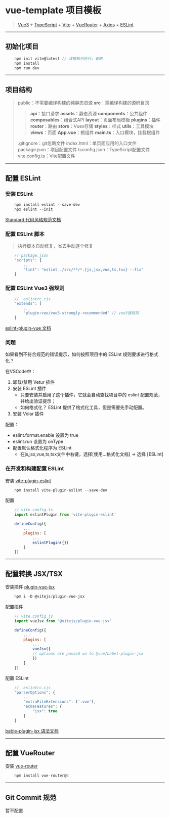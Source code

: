 # vue-template 项目模板

> [Vue3](https://cn.vuejs.org/guide/introduction.html) + [TypeScript](https://www.typescriptlang.org/zh/docs/) + [Vite](https://cn.vitejs.dev/guide/) + [VueRouter](https://router.vuejs.org/zh/guide/) + [Axios](http://www.axios-js.com/zh-cn/docs/) + [ESLint](https://eslint.nodejs.cn/docs/latest/use/getting-started)

---

## 初始化项目

```JavaScript
    npm init vite@latest // 该模板已执行，省略
    npm install
    npm run dev
```

---

## 项目结构

> public：不需要编译构建的纯静态资源
> **src**：需编译构建的源码目录
> > **api**：接口请求
> > **assets**：静态资源
> > **components**：公共组件
> > **composables**：组合式API
> > **layout**：页面布局模板
> > **plugins**：插件
> > **router**：路由
> > **store**：Vuex存储
> > **styles**：样式
> > **utils**：工具模块
> > **views**：页面
> > **App.vue**：根组件
> > **main.ts**：入口模块，挂载根组件
>
> .gitignore：git忽略文件
> index.html：单页面应用的入口文件
> package.json：项目配置文件
> tsconfig.json：TypeScript配置文件
> vite.config.ts：Vite配置文件

---

## 配置 ESLint

### 安装 ESLint

```JavaScript
    npm install eslint --save-dev
    npx eslint --init
```

[Standard 代码风格规范文档](https://standardjs.com/readme-zhcn)

### 配置 ESLint 脚本

> 执行脚本自动修复，省去手动逐个修复

```JavaScript
    // package.json
    "scripts": {
        ...
        "lint": "eslint ./src/**/*.{js,jsx,vue,ts,tsx} --fix"
    }
```

### 配置 ESLint Vue3 强规则

```JavaScript
    // .eslintrc.cjs
    "extends": [
        ...
        "plugin:vue/vue3-strongly-recommended" // vue3强规则
    ]
```

[eslint-plugin-vue 文档](https://eslint.vuejs.org/user-guide/)

### 问题

如果看到不符合规范的错误提示，如何按照项目中的 ESLint 规则要求进行格式化？

在VSCode中：

1. 卸载/禁用 Vetur 插件
2. 安装 ESLint 插件
   - 只要安装并启用了这个插件，它就会自动查找项目中的 eslint 配置规范，并给出验证提示；
   - 如何格式化？ ESLint 提供了格式化工具，但是需要先手动配置。
3. 安装 Volar 插件

配置：

- eslint.format.enable 设置为 true
- eslint.run 设置为 onType
- 配置默认格式化程序为 ESLint
  - 在js,jsx,vue,ts,tsx文件中右键，选择[使用...格式化文档] -> 选择 [ESLint]

### 在开发和构建配置 ESLint

安装 [vite-plugin-eslint](https://github.com/gxmari007/vite-plugin-eslint)

```JavaScript
    npm install vite-plugin-eslint --save-dev
```

配置

```JavaScript
    // vite.config.ts
    import eslintPlugin from 'vite-plugin-eslint'

    defineConfig({
        ...
        plugins: [
            ...
            eslintPlugin({})
        ]
    })
```

---

## 配置转换 JSX/TSX

安装插件 [plugin-vue-jsx](https://github.com/vitejs/vite-plugin-vue/tree/main/packages/plugin-vue-jsx)

```JavaScript
    npm i -D @vitejs/plugin-vue-jsx
```

配置插件

```JavaScript
    // vite.config.js
    import vueJsx from '@vitejs/plugin-vue-jsx'

    defineConfig({
        ...
        plugins: [
            ...
            vueJsx({
            // options are passed on to @vue/babel-plugin-jsx
            })
        ]
    })
```

配置 ESLint

```JavaScript
    // .eslintrc.cjs
    "parserOptions": {
        ...
        "extraFileExtensions": ['.vue'],
        "ecmaFeatures": {
            "jsx": true
        }
    }
```

[bable-plugin-jsx 语法文档](https://github.com/vuejs/babel-plugin-jsx/blob/main/packages/babel-plugin-jsx/README-zh_CN.md)

---

## 配置 VueRouter

安装 [vue-router](https://router.vuejs.org/zh/guide/)

```JavaScript
    npm install vue-router@4
```

---

## Git Commit 规范

暂不配置
